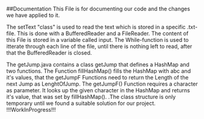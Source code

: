 ##Documentation
This File is for documenting our code and the changes we have applied to it. 

The setText "class" is used to read the text which is stored in a specific .txt-file. 
This is done with a BufferedReader and a FileReader. The content of this File is stored in a variable called input.
The While-function is used to itterate through each line of the file, until there is nothing left to read, 
after that the BufferedReader is closed.  

The getJump.java contains a class getJump that defines a HashMap and two functions. The Function fillHashMap() fills the HashMap
with abc and it's values, that the getJumpF Functions need to return the Length of the next Jump as LenghtOfJump. The getJumpF()
Function requires a character as parameter. It looks up the given character in the HashMap and returns it's value, that was set
by fillHashMap(). .The class structure is only temporary until we found a suitable solution for our project. !!!WorkInProgress!!!